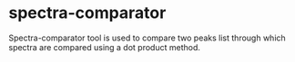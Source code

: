 # spectra-comparator
Spectra-comparator tool is used to compare two peaks list through which spectra are compared using a dot product method.
